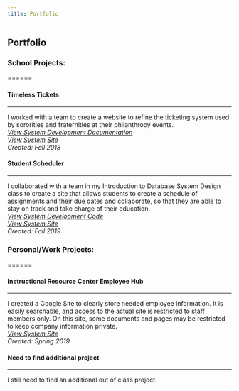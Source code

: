 ```yaml
---
title: Portfolio
---
```

## Portfolio

### School Projects:
======
#### Timeless Tickets
------
I worked with a team to create a website to refine the ticketing system used by sororities and fraternities at their philanthropy events. <br/>
<a href="project documentation/SystemsAnalysisProject.pdf" target="_blank">*View System Development Documentation*</a> <br/>
<a href="https://maxdoerr.wixsite.com/timeslesstech" target="_blank">*View System Site*</a> <br/>
*Created: Fall 2018*

#### Student Scheduler
------
I collaborated with a team in my Introduction to Database System Design class to create a site that allows students to create a schedule of assignments and their due dates and collaborate, so that they are able to stay on track and take charge of their education. <br/>
<a href="https://github.com/Intro-To-DB/Student-Scheduler" target="_blank">*View System Development Code*</a> <br/>
<a href="https://github.com/Intro-To-DB/Student-Scheduler" target="_blank">*View System Site*</a> <br/>
*Created: Fall 2019*


### Personal/Work Projects:
======
#### Instructional Resource Center Employee Hub
------
I created a Google Site to clearly store needed employee information. It is easily searchable, and access to the actual site is restricted to staff members only. On this site, some documents and pages may be restricted to keep company information private. <br/>
<a href="https://sites.google.com/kent.edu/ksu-irc/home" target="_blank">*View System Site*</a> <br/>
*Created: Spring 2019*

#### Need to find additional project
------
I still need to find an additional out of class project.
